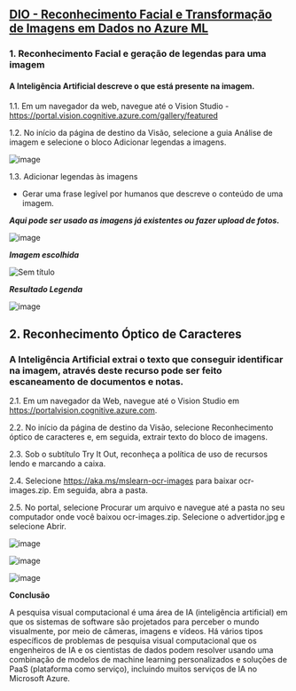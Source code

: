 ## [DIO - Reconhecimento Facial e Transformação de Imagens em Dados no Azure ML](https://www.dio.me/) 

### 1. Reconhecimento Facial e geração de legendas para uma imagem

#### A Inteligência Artificial descreve o que está presente na imagem.

1.1. Em um navegador da web, navegue até o Vision Studio - https://portal.vision.cognitive.azure.com/gallery/featured

1.2. No início da página de destino da Visão, selecione a guia Análise de imagem e selecione o bloco Adicionar legendas a imagens.

![image](https://github.com/Marcia520/DIO-Reconhecimento-Facial-e-transformacao-de-imagens-em-Dados-no-Azure-ML/assets/56965551/ac8387ab-473d-4485-be4b-c8a14be98bbf)

1.3. Adicionar legendas às imagens

* Gerar uma frase legível por humanos que descreve o conteúdo de uma imagem.

***Aqui pode ser usado as imagens já existentes ou fazer upload de fotos.***

![image](https://github.com/Marcia520/DIO-Reconhecimento-Facial-e-transformacao-de-imagens-em-Dados-no-Azure-ML/assets/56965551/ea9ff1e6-04b1-4073-91a1-0751c2f55665)

***Imagem escolhida***

![Sem título](https://github.com/Marcia520/DIO-Reconhecimento-Facial-e-transformacao-de-imagens-em-Dados-no-Azure-ML/assets/56965551/b390a39d-bcd7-4459-81c2-09b0dc63e62d)

***Resultado Legenda***

![image](https://github.com/Marcia520/DIO-Reconhecimento-Facial-e-transformacao-de-imagens-em-Dados-no-Azure-ML/assets/56965551/f94804ea-233f-4560-89b3-316c25a62ebd)

## 2. Reconhecimento Óptico de Caracteres

### A Inteligência Artificial extrai o texto que conseguir identificar na imagem, através deste recurso pode ser feito escaneamento de documentos e notas.

2.1. Em um navegador da Web, navegue até o Vision Studio em https://portalvision.cognitive.azure.com.

2.2. No início da página de destino da Visão, selecione Reconhecimento óptico de caracteres e, em seguida, extrair texto do bloco de imagens.

2.3. Sob o subtítulo Try It Out, reconheça a política de uso de recursos lendo e marcando a caixa.

2.4. Selecione https://aka.ms/mslearn-ocr-images para baixar ocr-images.zip. Em seguida, abra a pasta.

2.5. No portal, selecione Procurar um arquivo e navegue até a pasta no seu computador onde você baixou ocr-images.zip. Selecione o advertidor.jpg e selecione Abrir.

![image](https://github.com/Marcia520/DIO-Reconhecimento-Facial-e-transformacao-de-imagens-em-Dados-no-Azure-ML/assets/56965551/0ed2c676-5d5c-4256-be75-a9572f16d7a9)

![image](https://github.com/Marcia520/DIO-Reconhecimento-Facial-e-transformacao-de-imagens-em-Dados-no-Azure-ML/assets/56965551/a7d3f0bb-d802-4df7-9ab7-ffae3fe31c4d)

![image](https://github.com/Marcia520/DIO-Reconhecimento-Facial-e-transformacao-de-imagens-em-Dados-no-Azure-ML/assets/56965551/62b302c7-4803-4dbc-b2eb-aa734f97b33f)

**Conclusão**

A pesquisa visual computacional é uma área de IA (inteligência artificial) em que os sistemas de software são projetados para perceber o mundo visualmente, por meio de câmeras, imagens e vídeos. Há vários tipos específicos de problemas de pesquisa visual computacional que os engenheiros de IA e os cientistas de dados podem resolver usando uma combinação de modelos de machine learning personalizados e soluções de PaaS (plataforma como serviço), incluindo muitos serviços de IA no Microsoft Azure.





